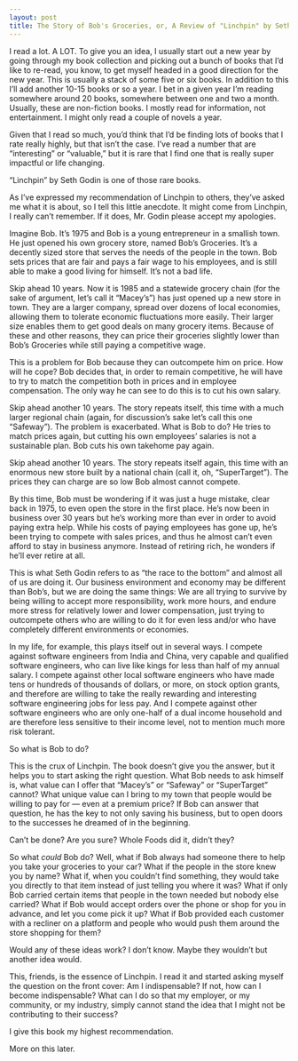 ```yaml
---
layout: post
title: The Story of Bob's Groceries, or, A Review of "Linchpin" by Seth Godin
---
```

I read a lot.  A LOT.  To give you an idea, I usually start out a new year by going through my book collection and picking out a bunch of books that I’d like to re-read, you know, to get myself headed in a good direction for the new year.  This is usually a stack of some five or six books.  In addition to this I’ll add another 10-15 books or so a year.  I bet in a given year I’m reading somewhere around 20 books, somewhere between one and two a month.  Usually, these are non-fiction books.  I mostly read for information, not entertainment.  I might only read a couple of novels a year.

Given that I read so much, you’d think that I’d be finding lots of books that I rate really highly, but that isn’t the case.  I’ve read a number that are “interesting” or “valuable,” but it is rare that I find one that is really super impactful or life changing.

“Linchpin” by Seth Godin is one of those rare books.

As I’ve expressed my recommendation of Linchpin to others, they’ve asked me what it is about, so I tell this little anecdote.  It might come from Linchpin, I really can’t remember.  If it does, Mr. Godin please accept my apologies.

Imagine Bob.  It’s 1975 and Bob is a young entrepreneur in a smallish town.  He just opened his own grocery store, named Bob’s Groceries.  It’s a decently sized store that serves the needs of the people in the town.  Bob sets prices that are fair and pays a fair wage to his employees, and is still able to make a good living for himself.  It’s not a bad life.

Skip ahead 10 years.  Now it is 1985 and a statewide grocery chain (for the sake of argument, let’s call it “Macey’s”) has just opened up a new store in town.  They are a larger company, spread over dozens of local economies, allowing them to tolerate economic fluctuations more easily.  Their larger size enables them to get good deals on many grocery items.  Because of these and other reasons, they can price their groceries slightly lower than Bob’s Groceries while still paying a competitive wage.

This is a problem for Bob because they can outcompete him on price.  How will he cope?  Bob decides that, in order to remain competitive, he will have to try to match the competition both in prices and in employee compensation.  The only way he can see to do this is to cut his own salary.

Skip ahead another 10 years.  The story repeats itself, this time with a much larger regional chain (again, for discussion’s sake let’s call this one “Safeway”).  The problem is exacerbated.  What is Bob to do?  He tries to match prices again, but cutting his own employees’ salaries is not a sustainable plan.  Bob cuts his own takehome pay again.

Skip ahead another 10 years.  The story repeats itself again, this time with an enormous new store built by a national chain (call it, oh, “SuperTarget”).  The prices they can charge are so low Bob almost cannot compete.

By this time, Bob must be wondering if it was just a huge mistake, clear back in 1975, to even open the store in the first place.  He’s now been in business over 30 years but he’s working more than ever in order to avoid paying extra help.  While his costs of paying employees has gone up, he’s been trying to compete with sales prices, and thus he almost can’t even afford to stay in business anymore.  Instead of retiring rich, he wonders if he’ll ever retire at all.

This is what Seth Godin refers to as “the race to the bottom” and almost all of us are doing it.  Our business environment and economy may be different than Bob’s, but we are doing the same things:  We are all trying to survive by being willing to accept more responsibility, work more hours, and endure more stress for relatively lower and lower compensation, just trying to outcompete others who are willing to do it for even less and/or who have completely different environments or economies.

In my life, for example, this plays itself out in several ways.  I compete against software engineers from India and China, very capable and qualified software engineers, who can live like kings for less than half of my annual salary.  I compete against other local software engineers who have made tens or hundreds of thousands of dollars, or more, on stock option grants, and therefore are willing to take the really rewarding and interesting software engineering jobs for less pay.  And I compete against other software engineers who are only one-half of a dual income household and are therefore less sensitive to their income level, not to mention much more risk tolerant.

So what is Bob to do?

This is the crux of Linchpin.  The book doesn’t give you the answer, but it helps you to start asking the right question.  What Bob needs to ask himself is, what value can I offer that “Macey’s” or “Safeway” or “SuperTarget” cannot?  What unique value can I bring to my town that people would be willing to pay for — even at a premium price?  If Bob can answer that question, he has the key to not only saving his business, but to open doors to the successes he dreamed of in the beginning.

Can’t be done?  Are you sure?  Whole Foods did it, didn’t they?

So what *could* Bob do?  Well, what if Bob always had someone there to help you take your groceries to your car?  What if the people in the store knew you by name?  What if, when you couldn’t find something, they would take you directly to that item instead of just telling you where it was?  What if only Bob carried certain items that people in the town needed but nobody else carried?  What if Bob would accept orders over the phone or shop for you in advance, and let you come pick it up?  What if Bob provided each customer with a recliner on a platform and people who would push them around the store shopping for them?

Would any of these ideas work?  I don’t know.  Maybe they wouldn’t but another idea would.

This, friends, is the essence of Linchpin.  I read it and started asking myself the question on the front cover:  Am I indispensable?  If not, how can I become indispensable?  What can I do so that my employer, or my community, or my industry, simply cannot stand the idea that I might not be contributing to their success?

I give this book my highest recommendation.

More on this later.